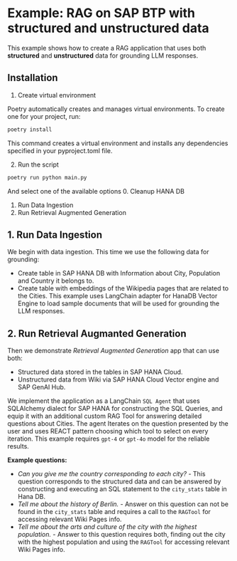 # Example: RAG on SAP BTP with structured and unstructured data
This example shows how to create a RAG application that uses both **structured** and **unstructured** data for grounding LLM responses.

## Installation

1. Create virtual environment

Poetry automatically creates and manages virtual environments. To create one for your project, run:

```sh
poetry install
```

This command creates a virtual environment and installs any dependencies specified in your pyproject.toml file.


2. Run the script

```sh
poetry run python main.py
```

And select one of the available options
0. Cleanup HANA DB
1. Run Data Ingestion
2. Run Retrieval Augmented Generation

## 1. Run Data Ingestion
We begin with data ingestion.
This time we use the following data for grounding:
 - Create table in SAP HANA DB with Information about City, Population and Country it belongs to.
 - Create table with embeddings of the Wikipedia pages that are related to the Cities. This example uses LangChain adapter for HanaDB Vector Engine to load sample documents that will be used for grounding the LLM responses.

## 2. Run Retrieval Augmanted Generation
Then we demonstrate *Retrieval Augmented Generation* app that can use both:
- Structured data stored in the tables in SAP HANA Cloud.
- Unstructured data from Wiki via SAP HANA Cloud Vector engine and SAP GenAI Hub.

We implement the application as a LangChain `SQL Agent` that uses SQLAlchemy dialect for SAP HANA for constructing the SQL Queries, and equip it with an additional custom RAG Tool for answering detailed questions about Cities.
The agent Iterates on the question presented by the user and uses REACT pattern choosing which tool to select on every iteration. This example requires `gpt-4` or `gpt-4o` model for the reliable results.

**Example questions:**
- *Can you give me the country corresponding to each city?* - This question corresponds to the structured data and can be answered by constructing and executing an SQL statement to the `city_stats` table in Hana DB.
- *Tell me about the history of Berlin.* - Answer on this question can not be found in the `city_stats` table and requires a call to the `RAGTool` for accessing relevant Wiki Pages info.
- *Tell me about the arts and culture of the city with the highest population.* - Answer to this question requires both, finding out the city with the highest population and using the `RAGTool` for accessing relevant Wiki Pages info.